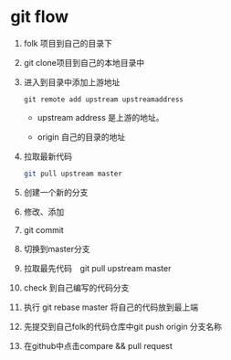 # git flow

1.  folk 项目到自己的目录下

2. git clone项目到自己的本地目录中

3. 进入到目录中添加上游地址

   ```shell
   git remote add upstream upstreamaddress
   ```

   - upstream address 是上游的地址。

   - origin 自己的目录的地址

4. 拉取最新代码

   ```bash
   git pull upstream master
   ```

5. 创建一个新的分支

6. 修改、添加

7. git commit

8. 切换到master分支

9. 拉取最先代码　git pull upstream master

10. check 到自己编写的代码分支

11. 执行 git rebase master 将自己的代码放到最上端

12. 先提交到自己folk的代码仓库中git push origin 分支名称

13. 在github中点击compare && pull request